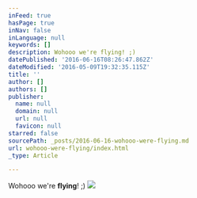 ```yaml
---
inFeed: true
hasPage: true
inNav: false
inLanguage: null
keywords: []
description: Wohooo we're flying! ;)
datePublished: '2016-06-16T08:26:47.862Z'
dateModified: '2016-05-09T19:32:35.115Z'
title: ''
author: []
authors: []
publisher:
  name: null
  domain: null
  url: null
  favicon: null
starred: false
sourcePath: _posts/2016-06-16-wohooo-were-flying.md
url: wohooo-were-flying/index.html
_type: Article

---
```

Wohooo we're **flying**! ;)
![](https://the-grid-user-content.s3-us-west-2.amazonaws.com/107d9d19-9010-49ae-b2ac-c95162adee47.jpg)